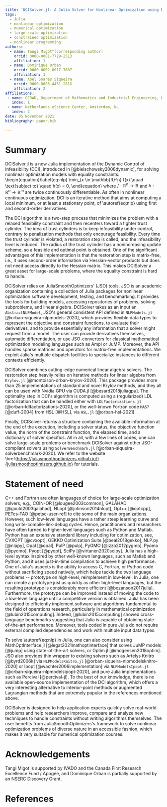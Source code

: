 ```yaml
---
title: 'DCISolver.jl: A Julia Solver for Nonlinear Optimization using Dynamic Control of Infeasibility'
tags:
  - Julia
  - nonlinear optimization
  - numerical optimization
  - large-scale optimization
  - constrained optimization
  - nonlinear programming
authors:
  - name: Tangi Migot^[corresponding author]
    orcid: 0000-0001-7729-2513
    affiliation: 1
  - name: Dominique Orban
    orcid: 0000-0002-8017-7687
    affiliation: 1
  - name: Abel Soares Siqueira
    orcid: 0000-0003-4451-281X
    affiliation: 2
affiliations:
 - name: GERAD, Department of Mathematics and Industrial Engineering, École Polytechnique, Montréal, QC, Canada.
   index: 1
 - name: Netherlands eScience Center, Amsterdam, NL
   index: 2
date: 05 November 2021
bibliography: paper.bib

---
```


# Summary

DCISolver.jl is a new Julia implementation of the Dynamic Control of Infeasibility (DCI), introduced in [@bielschowsky2008dynamic], for solving nonlinear optimization models
with equality constraints:
\begin{equation}\label{eq:nlp}
    \min_{x \in \mathbb{R}^n} f(x) \quad \text{subject to} \quad h(x) = 0,
\end{equation}
where  $f:\mathbb{R}^n \rightarrow \mathbb{R}$ and  $h:\mathbb{R}^n \rightarrow \mathbb{R}^m$ are twice continuously differentiable.
As often in nonlinear continuous optimization, DCI is an iterative method that aims at computing a local minimum, or at least a stationary point, of \autoref{eq:nlp} using first and second-order derivatives.

The DCI algorithm is a two-step process that minimizes the problem with a relaxed feasibility constraint and then recenters toward a tighter trust cylinder. 
The idea of trust cylinders is to keep infeasibility under control, contrary to penalization methods that only encourage feasibility.
Every time the trust cylinder is violated, a restoration step is called, and the infeasibility level is reduced.
The radius of the trust cylinder has a nonincreasing update scheme, so a feasible and optimal point is obtained.
One of the significant advantages of this implementation is that the restoration step is matrix-free, i.e., it uses second-order information via Hessian-vector products but does not need access directly to the Hessian matrix.
This makes DCISolver a great asset for large-scale problems, where the equality constraint is hard to handle.

DCISolver relies on JuliaSmoothOptimizers' (JSO) tools. JSO is an academic organization containing a collection of Julia packages for nonlinear optimization software development, testing, and benchmarking. It provides the tools for building models, accessing repositories of problems, solving subproblems, and linear algebra. DCISolver takes as an input an `AbstractNLPModel`, JSO's general consistent API defined in `NLPModels.jl` [@orban-siqueira-nlpmodels-2020], which provides flexible data types to represent the objective and constraint functions, to evaluate their derivatives, and to provide essentially any information that a solver might request from a model. The user can provide derivatives themselves, automatic differentiation, or use JSO-converters for classical mathematical optimization modeling languages such as Ampl or JuMP. Moreover, the API handles sparse  matrices and operators for matrix-free implementations. We exploit Julia's multiple dispatch facilities to specialize instances to different contexts efficiently.

DCISolver combines cutting-edge numerical linear algebra solvers. The restoration step heavily relies on iterative methods for linear algebra from `Krylov.jl` [@montoison-orban-krylov-2020].
This package provides more than 25 implementations of standard and novel Krylov methods, and they all can be used with Nvidia GPU via CUDA.jl [@besard2018juliagpu]. The optimality step in DCI's algorithm is computed using a (regularized) LDL factorization that can be handled either with `LDLFactorizations.jl` [@orban-ldlfactorizations-2020], or the well-known Fortran code `MA57` [@duff-2004] from HSL [@HSL], via `HSL.jl` [@orban-hsl-2021].

Finally, DCISolver returns a structure containing the available information at the end of the execution, including a solver status, the objective function value, the norm of the constraint function, the elapsed time, and a dictionary of solver specifics. All in all, with a few lines of codes, one can solve large-scale problems or benchmark DCISolver against other JSO-compliant solvers using `SolverBenchmark.jl` [@orban-siqueira-solverbenchmark-2020].
We refer to the website \href{https://juliasmoothoptimizers.github.io/}{juliasmoothoptimizers.github.io} for tutorials.

# Statement of need

C++ and Fortran are often languages of choice for large-scale optimization solvers, e.g., COIN-OR [@lougee2003common], GALAHAD [@gould2003galahad], NLopt [@johnson2014nlopt], Opt++ [@optcpp], PETcs-TAO [@petsc-user-ref] to cite some of the main organizations. However, such low-level languages have a rather steep learning curve and long write-compile-link-debug cycles.
Hence, practitioners and researchers have often turned to higher-level languages such as Python and Matlab.
Python has an extensive standard library including for optimization, see, CVXOPT [@cvxopt], GEKKO Optimization Suite [@beal2018gekko], NLP.py [@nlppy], Opal [@opal], PulP [@pulp], PyGMO [@izzo2012pygmo], Pyomo [@pyomo], Pyopt [@pyopt], SciPy [@virtanen2020scipy].
Julia has a high-level syntax inspired by other well-known languages, such as Matlab and Python, and it uses just-in-time compilation to achieve high performance.
One of Julia's aspects is the ability to access C, Fortran, or Python code without sacrificing speed natively, which helps tackle the two language problems -- prototype on high-level, reimplement in low-level.
In Julia, one can create a prototype just as quickly as other high-level languages, but the resulting prototype is considerably more efficient [@bezanson2017julia].
Furthermore, the prototype can be improved instead of moving the code to a low-level language until a competitive version is obtained.
Julia has been designed to efficiently implement software and algorithms fundamental to the field of operations research, particularly in mathematical optimization [@lubin2015computing]. Indeed, [@lubin2015computing] showed cross-language benchmarks suggesting that Julia is capable of obtaining state-of-the-art performance.
Moreover, tools coded in pure Julia do not require external compiled dependencies and work with multiple input data types.

To solve \autoref{eq:nlp} in Julia, one can also consider using MathOptInterface.jl [@legat2021mathoptinterface] that solves JuMP models [@jump] using state-of-the-art solvers, or Optim.jl [@mogensen2018optim]. JSO also provides thin wrapper to existing solvers such as Artelys Knitro [@byrd2006k] via `NLPModelsKnitro.jl` [@orban-siqueira-nlpmodelsknitro-2020] or Ipopt [@wachter2006implementation] via `NLPModelsIpopt.jl` [@orban-siqueira-nlpmodelsipopt-2020], and pure Julia implementations such as Percival [@percival-jl].
To the best of our knowledge, there is no available open-source implementation of the DCI algorithm, which offers a very interesting alternative to interior-point methods or augmented Lagrangian methods that are extremely popular in the references mentioned above. 

DCISolver is designed to help application experts quickly solve real-world problems and help researchers improve, compare and analyze new techniques to handle constraints without writing algorithms themselves.
The user benefits from JuliaSmoothOptimizers's framework to solve nonlinear optimization problems of diverse nature in an accessible fashion, which makes it very suitable for numerical optimization courses.

# Acknowledgements

Tangi Migot is supported by IVADO and the Canada First Research Excellence Fund / Apogée,
and Dominique Orban is partially supported by an NSERC Discovery Grant.

# References
